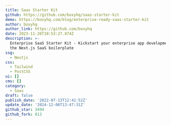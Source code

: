 ```yaml
---
title: Saas Starter Kit
github: https://github.com/boxyhq/saas-starter-kit
demo: https://boxyhq.com/blog/enterprise-ready-saas-starter-kit
author: boxyhq
author_link: https://github.com/boxyhq
date: 2023-11-26T10:53:27.874Z
description: >-
  Enterprise SaaS Starter Kit - Kickstart your enterprise app development with
  the Next.js SaaS boilerplate
ssg:
  - Nextjs
css:
  - Tailwind
  - PostCSS
ui: []
cms: []
category:
  - Saas
draft: false
publish_date: '2022-07-13T12:41:52Z'
update_date: '2024-12-06T13:47:31Z'
github_star: 3494
github_fork: 813
---
```


